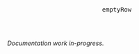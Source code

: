 <div align="center">
  <pre>emptyRow</pre>
</div>

<br />
<br />

_Documentation work in-progress._
